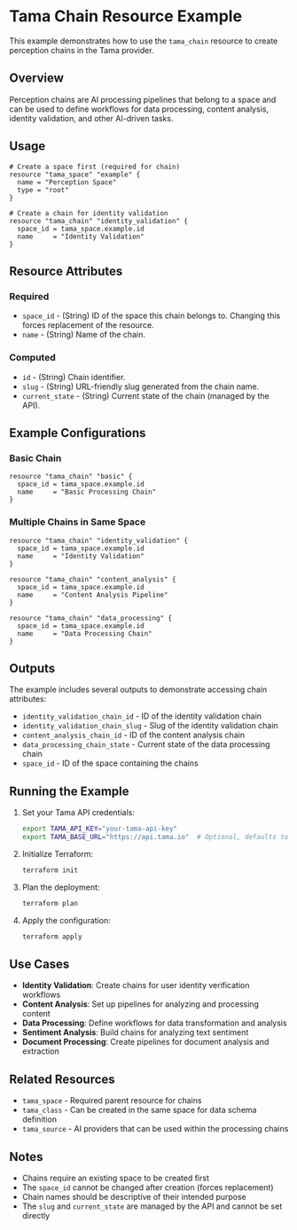 # Tama Chain Resource Example

This example demonstrates how to use the `tama_chain` resource to create perception chains in the Tama provider.

## Overview

Perception chains are AI processing pipelines that belong to a space and can be used to define workflows for data processing, content analysis, identity validation, and other AI-driven tasks.

## Usage

```hcl
# Create a space first (required for chain)
resource "tama_space" "example" {
  name = "Perception Space"
  type = "root"
}

# Create a chain for identity validation
resource "tama_chain" "identity_validation" {
  space_id = tama_space.example.id
  name     = "Identity Validation"
}
```

## Resource Attributes

### Required

- `space_id` - (String) ID of the space this chain belongs to. Changing this forces replacement of the resource.
- `name` - (String) Name of the chain.

### Computed

- `id` - (String) Chain identifier.
- `slug` - (String) URL-friendly slug generated from the chain name.
- `current_state` - (String) Current state of the chain (managed by the API).

## Example Configurations

### Basic Chain

```hcl
resource "tama_chain" "basic" {
  space_id = tama_space.example.id
  name     = "Basic Processing Chain"
}
```

### Multiple Chains in Same Space

```hcl
resource "tama_chain" "identity_validation" {
  space_id = tama_space.example.id
  name     = "Identity Validation"
}

resource "tama_chain" "content_analysis" {
  space_id = tama_space.example.id
  name     = "Content Analysis Pipeline"
}

resource "tama_chain" "data_processing" {
  space_id = tama_space.example.id
  name     = "Data Processing Chain"
}
```

## Outputs

The example includes several outputs to demonstrate accessing chain attributes:

- `identity_validation_chain_id` - ID of the identity validation chain
- `identity_validation_chain_slug` - Slug of the identity validation chain
- `content_analysis_chain_id` - ID of the content analysis chain
- `data_processing_chain_state` - Current state of the data processing chain
- `space_id` - ID of the space containing the chains

## Running the Example

1. Set your Tama API credentials:
   ```bash
   export TAMA_API_KEY="your-tama-api-key"
   export TAMA_BASE_URL="https://api.tama.io"  # Optional, defaults to this URL
   ```

2. Initialize Terraform:
   ```bash
   terraform init
   ```

3. Plan the deployment:
   ```bash
   terraform plan
   ```

4. Apply the configuration:
   ```bash
   terraform apply
   ```

## Use Cases

- **Identity Validation**: Create chains for user identity verification workflows
- **Content Analysis**: Set up pipelines for analyzing and processing content
- **Data Processing**: Define workflows for data transformation and analysis
- **Sentiment Analysis**: Build chains for analyzing text sentiment
- **Document Processing**: Create pipelines for document analysis and extraction

## Related Resources

- `tama_space` - Required parent resource for chains
- `tama_class` - Can be created in the same space for data schema definition
- `tama_source` - AI providers that can be used within the processing chains

## Notes

- Chains require an existing space to be created first
- The `space_id` cannot be changed after creation (forces replacement)
- Chain names should be descriptive of their intended purpose
- The `slug` and `current_state` are managed by the API and cannot be set directly